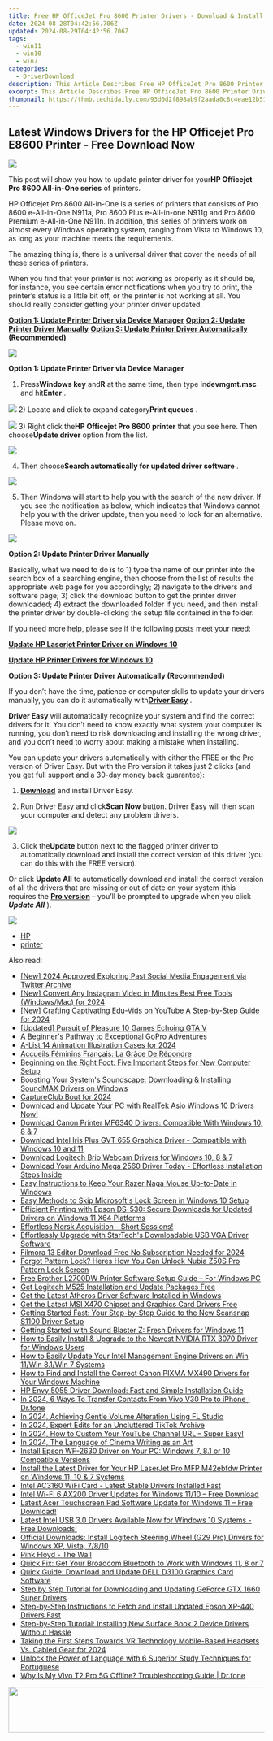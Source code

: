 ```yaml
---
title: Free HP OfficeJet Pro 8600 Printer Drivers - Download & Install on PC
date: 2024-08-28T04:42:56.706Z
updated: 2024-08-29T04:42:56.706Z
tags:
  - win11
  - win10
  - win7
categories:
  - DriverDownload
description: This Article Describes Free HP OfficeJet Pro 8600 Printer Drivers - Download & Install on PC
excerpt: This Article Describes Free HP OfficeJet Pro 8600 Printer Drivers - Download & Install on PC
thumbnail: https://thmb.techidaily.com/93d0d2f898ab9f2aada0c8c4eae12b5163704e3e0107a7a0c827d88713775503.png
---
```


## Latest Windows Drivers for the HP Officejet Pro E8600 Printer - Free Download Now

![](https://ssl-product-images.www8-hp.com/digmedialib/prodimg/lowres/c02926047.png)

 This post will show you how to update printer driver for your**HP Officejet Pro 8600 All-in-One series** of printers.

 HP Officejet Pro 8600 All-in-One is a series of printers that consists of Pro 8600 e-All-in-One N911a, Pro 8600 Plus e-All-in-one N911g and Pro 8600 Premium e-All-in-One N911n. In addition, this series of printers work on almost every Windows operating system, ranging from Vista to Windows 10, as long as your machine meets the requirements.

 The amazing thing is, there is a universal driver that cover the needs of all these series of printers.

 When you find that your printer is not working as properly as it should be, for instance, you see certain error notifications when you try to print, the printer’s status is a little bit off, or the printer is not working at all. You should really consider getting your printer driver updated.

[**Option 1: Update Printer Driver via Device Manager**](https://tools.techidaily.com/drivereasy/download/)
[**Option 2: Update Printer Driver Manually**](https://tools.techidaily.com/drivereasy/download/)
[**Option 3: Update Printer Driver Automatically (Recommended)**](https://www.drivereasy.com/knowledge/hp-officejet-pro-8600-printer-driver-download-for-windows/#3)

![](https://images.drivereasy.com/wp-content/uploads/2017/05/img_590809f687953.jpg)

 **Option 1: Update Printer Driver via Device Manager**

 1) Press**Windows key** and**R** at the same time, then type in**devmgmt.msc** and hit**Enter** .

![](https://images.drivereasy.com/wp-content/uploads/2017/05/img_5907fef252f36.png)
 2) Locate and click to expand category**Print queues** .

![](https://images.drivereasy.com/wp-content/uploads/2017/05/img_590802e3114a1.jpg)
 3) Right click the**HP Officejet Pro 8600 printer** that you see here. Then choose**Update driver** option from the list.

![](https://images.drivereasy.com/wp-content/uploads/2017/05/img_59080a9f4559f.png)

 4) Then choose**Search automatically for updated driver software** .

![](https://images.drivereasy.com/wp-content/uploads/2017/05/img_59080b75a70a9.jpg)

 5) Then Windows will start to help you with the search of the new driver. If you see the notification as below, which indicates that Windows cannot help you with the driver update, then you need to look for an alternative. Please move on.

![](https://images.drivereasy.com/wp-content/uploads/2017/05/img_59082342e5590.jpg)

 **Option 2: Update Printer Driver Manually**

 Basically, what we need to do is to 1) type the name of our printer into the search box of a searching engine, then choose from the list of results the appropriate web page for you accordingly; 2) navigate to the drivers and software page; 3) click the download button to get the printer driver downloaded; 4) extract the downloaded folder if you need, and then install the printer driver by double-clicking the setup file contained in the folder.

 If you need more help, please see if the following posts meet your need:

[**Update HP Laserjet Printer Driver on Windows 10**](https://tools.techidaily.com/drivereasy/download/)

[**Update HP Printer Drivers for Windows 10**](https://tools.techidaily.com/drivereasy/download/)

**Option 3: Update Printer Driver Automatically (Recommended)**

 If you don’t have the time, patience or computer skills to update your drivers manually, you can do it automatically with[**Driver Easy**](https://tools.techidaily.com/drivereasy/download/) .

**Driver Easy** will automatically recognize your system and find the correct drivers for it. You don’t need to know exactly what system your computer is running, you don’t need to risk downloading and installing the wrong driver, and you don’t need to worry about making a mistake when installing.

 You can update your drivers automatically with either the FREE or the Pro version of Driver Easy. But with the Pro version it takes just 2 clicks (and you get full support and a 30-day money back guarantee):

 1) **[Download](https://tools.techidaily.com/drivereasy/download/)**  and install Driver Easy.

 2) Run Driver Easy and click**Scan Now** button. Driver Easy will then scan your computer and detect any problem drivers.

![](https://images.drivereasy.com/wp-content/uploads/2017/05/img_59082b9478bec.png)

 3) Click the**Update** button next to the flagged printer driver to automatically download and install the correct version of this driver (you can do this with the FREE version).

 Or click **Update All** to automatically download and install the correct version of all the drivers that are missing or out of date on your system (this requires the **[Pro version](https://tools.techidaily.com/drivereasy/download/)**  – you’ll be prompted to upgrade when you click _**Update All**_ ).

![](https://images.drivereasy.com/wp-content/uploads/2017/05/img_59082b8eb2887.jpg)

* [HP](https://tools.techidaily.com/drivereasy/download/)
* [printer](https://tools.techidaily.com/drivereasy/download/)

<ins class="adsbygoogle"
     style="display:block"
     data-ad-format="autorelaxed"
     data-ad-client="ca-pub-7571918770474297"
     data-ad-slot="1223367746"></ins>



<ins class="adsbygoogle"
     style="display:block"
     data-ad-client="ca-pub-7571918770474297"
     data-ad-slot="8358498916"
     data-ad-format="auto"
     data-full-width-responsive="true"></ins>

<span class="atpl-alsoreadstyle">Also read:</span>
<div><ul>
<li><a href="https://twitter-videos.techidaily.com/new-2024-approved-exploring-past-social-media-engagement-via-twitter-archive/"><u>[New] 2024 Approved  Exploring Past Social Media Engagement via Twitter Archive</u></a></li>
<li><a href="https://instagram-video-recordings.techidaily.com/new-convert-any-instagram-video-in-minutes-best-free-tools-windowsmac-for-2024/"><u>[New] Convert Any Instagram Video in Minutes  Best Free Tools (Windows/Mac) for 2024</u></a></li>
<li><a href="https://facebook-video-share.techidaily.com/new-crafting-captivating-edu-vids-on-youtube-a-step-by-step-guide-for-2024/"><u>[New] Crafting Captivating Edu-Vids on YouTube  A Step-by-Step Guide for 2024</u></a></li>
<li><a href="https://video-screen-grab.techidaily.com/updated-pursuit-of-pleasure-10-games-echoing-gta-v/"><u>[Updated] Pursuit of Pleasure  10 Games Echoing GTA V</u></a></li>
<li><a href="https://extra-information.techidaily.com/a-beginners-pathway-to-exceptional-gopro-adventures/"><u>A Beginner's Pathway to Exceptional GoPro Adventures</u></a></li>
<li><a href="https://extra-resources.techidaily.com/a-list-14-animation-illustration-cases-for-2024/"><u>A-List 14 Animation Illustration Cases for 2024</u></a></li>
<li><a href="https://mondly-stories.techidaily.com/accueils-feminins-francais-la-grace-de-repondre/"><u>Accueils Féminins Français: La Grâce De Répondre</u></a></li>
<li><a href="https://tech-renaissance.techidaily.com/beginning-on-the-right-foot-five-important-steps-for-new-computer-setup/"><u>Beginning on the Right Foot: Five Important Steps for New Computer Setup</u></a></li>
<li><a href="https://win-amazing.techidaily.com/boosting-your-systems-soundscape-downloading-and-installing-soundmax-drivers-on-windows/"><u>Boosting Your System's Soundscape: Downloading & Installing SoundMAX Drivers on Windows</u></a></li>
<li><a href="https://screen-activity-recording.techidaily.com/captureclub-bout-for-2024/"><u>CaptureClub Bout for 2024</u></a></li>
<li><a href="https://win-amazing.techidaily.com/download-and-update-your-pc-with-realtek-asio-windows-10-drivers-now/"><u>Download and Update Your PC with RealTek Asio Windows 10 Drivers Now!</u></a></li>
<li><a href="https://win-amazing.techidaily.com/download-canon-printer-mf6340-drivers-compatible-with-windows-10-8-and-7/"><u>Download Canon Printer MF6340 Drivers: Compatible With Windows 10, 8 & 7</u></a></li>
<li><a href="https://win-amazing.techidaily.com/download-intel-iris-plus-gvt-655-graphics-driver-compatible-with-windows-10-and-11/"><u>Download Intel Iris Plus GVT 655 Graphics Driver - Compatible with Windows 10 and 11</u></a></li>
<li><a href="https://win-amazing.techidaily.com/download-logitech-brio-webcam-drivers-for-windows-10-8-and-7/"><u>Download Logitech Brio Webcam Drivers for Windows 10, 8 & 7</u></a></li>
<li><a href="https://win-amazing.techidaily.com/download-your-arduino-mega-2560-driver-today-effortless-installation-steps-inside/"><u>Download Your Arduino Mega 2560 Driver Today - Effortless Installation Steps Inside</u></a></li>
<li><a href="https://driver-download.techidaily.com/easy-instructions-to-keep-your-razer-naga-mouse-up-to-date-in-windows/"><u>Easy Instructions to Keep Your Razer Naga Mouse Up-to-Date in Windows</u></a></li>
<li><a href="https://tech-renaissance.techidaily.com/easy-methods-to-skip-microsofts-lock-screen-in-windows-10-setup/"><u>Easy Methods to Skip Microsoft's Lock Screen in Windows 10 Setup</u></a></li>
<li><a href="https://driver-download.techidaily.com/efficient-printing-with-epson-ds-530-secure-downloads-for-updated-drivers-on-windows-11-x64-platforms/"><u>Efficient Printing with Epson DS-530: Secure Downloads for Updated Drivers on Windows 11 X64 Platforms</u></a></li>
<li><a href="https://mondly-stories.techidaily.com/1719579122156-effortless-norsk-acquisition-short-sessions/"><u>Effortless Norsk Acquisition - Short Sessions!</u></a></li>
<li><a href="https://win-amazing.techidaily.com/effortlessly-upgrade-with-startechs-downloadable-usb-vga-driver-software/"><u>Effortlessly Upgrade with StarTech's Downloadable USB VGA Driver Software</u></a></li>
<li><a href="https://ai-vdieo-software.techidaily.com/filmora-13-editor-download-free-no-subscription-needed-for-2024/"><u>Filmora 13 Editor Download Free No Subscription Needed for 2024</u></a></li>
<li><a href="https://easy-unlock-android.techidaily.com/forgot-pattern-lock-heres-how-you-can-unlock-nubia-z50s-pro-pattern-lock-screen-by-drfone-android/"><u>Forgot Pattern Lock? Heres How You Can Unlock Nubia Z50S Pro Pattern Lock Screen</u></a></li>
<li><a href="https://win-amazing.techidaily.com/free-brother-l2700dw-printer-software-setup-guide-for-windows-pc/"><u>Free Brother L2700DW Printer Software Setup Guide – For Windows PC</u></a></li>
<li><a href="https://win-amazing.techidaily.com/get-logitech-m525-installation-and-update-packages-free/"><u>Get Logitech M525 Installation and Update Packages Free</u></a></li>
<li><a href="https://win-amazing.techidaily.com/get-the-latest-atheros-driver-software-installed-in-windows/"><u>Get the Latest Atheros Driver Software Installed in Windows</u></a></li>
<li><a href="https://win-amazing.techidaily.com/get-the-latest-msi-x470-chipset-and-graphics-card-drivers-free/"><u>Get the Latest MSI X470 Chipset and Graphics Card Drivers Free</u></a></li>
<li><a href="https://win-amazing.techidaily.com/getting-started-fast-your-step-by-step-guide-to-the-new-scansnap-s1100-driver-setup/"><u>Getting Started Fast: Your Step-by-Step Guide to the New Scansnap S1100 Driver Setup</u></a></li>
<li><a href="https://win-amazing.techidaily.com/getting-started-with-sound-blaster-z-fresh-drivers-for-windows-11/"><u>Getting Started with Sound Blaster Z: Fresh Drivers for Windows 11</u></a></li>
<li><a href="https://win-amazing.techidaily.com/how-to-easily-install-and-upgrade-to-the-newest-nvidia-rtx-3070-driver-for-windows-users/"><u>How to Easily Install & Upgrade to the Newest NVIDIA RTX 3070 Driver for Windows Users</u></a></li>
<li><a href="https://win-amazing.techidaily.com/how-to-easily-update-your-intel-management-engine-drivers-on-win-11win-81win-7-systems/"><u>How to Easily Update Your Intel Management Engine Drivers on Win 11/Win 8.1/Win 7 Systems</u></a></li>
<li><a href="https://win-amazing.techidaily.com/how-to-find-and-install-the-correct-canon-pixma-mx490-drivers-for-your-windows-machine/"><u>How to Find and Install the Correct Canon PIXMA MX490 Drivers for Your Windows Machine</u></a></li>
<li><a href="https://win-amazing.techidaily.com/hp-envy-5055-driver-download-fast-and-simple-installation-guide/"><u>HP Envy 5055 Driver Download: Fast and Simple Installation Guide</u></a></li>
<li><a href="https://android-transfer.techidaily.com/in-2024-6-ways-to-transfer-contacts-from-vivo-v30-pro-to-iphone-drfone-by-drfone-transfer-from-android-transfer-from-android/"><u>In 2024, 6 Ways To Transfer Contacts From Vivo V30 Pro to iPhone | Dr.fone</u></a></li>
<li><a href="https://fox-glue.techidaily.com/in-2024-achieving-gentle-volume-alteration-using-fl-studio/"><u>In 2024, Achieving Gentle Volume Alteration Using FL Studio</u></a></li>
<li><a href="https://some-techniques.techidaily.com/in-2024-expert-edits-for-an-uncluttered-tiktok-archive/"><u>In 2024, Expert Edits for an Uncluttered TikTok Archive</u></a></li>
<li><a href="https://facebook-video-footage.techidaily.com/in-2024-how-to-custom-your-youtube-channel-url-super-easy/"><u>In 2024, How to Custom Your YouTube Channel URL – Super Easy!</u></a></li>
<li><a href="https://fox-access.techidaily.com/in-2024-the-language-of-cinema-writing-as-an-art/"><u>In 2024, The Language of Cinema  Writing as an Art</u></a></li>
<li><a href="https://win-amazing.techidaily.com/install-epson-wf-2630-driver-on-your-pc-windows-7-81-or-10-compatible-versions/"><u>Install Epson WF-2630 Driver on Your PC: Windows 7, 8.1 or 10 Compatible Versions</u></a></li>
<li><a href="https://win-amazing.techidaily.com/install-the-latest-driver-for-your-hp-laserjet-pro-mfp-m42ebfdw-printer-on-windows-11-10-and-7-systems/"><u>Install the Latest Driver for Your HP LaserJet Pro MFP M42ebfdw Printer on Windows 11, 10 & 7 Systems</u></a></li>
<li><a href="https://win-amazing.techidaily.com/1722977599551-intel-ac3160-wifi-card-latest-stable-drivers-installed-fast/"><u>Intel AC3160 WiFi Card - Latest Stable Drivers Installed Fast</u></a></li>
<li><a href="https://win-amazing.techidaily.com/1722970598812-intel-wi-fi-6-ax200-driver-updates-for-windows-1110-free-download/"><u>Intel Wi-Fi 6 AX200 Driver Updates for Windows 11/10 – Free Download</u></a></li>
<li><a href="https://win-amazing.techidaily.com/latest-acer-touchscreen-pad-software-update-for-windows-11-free-download/"><u>Latest Acer Touchscreen Pad Software Update for Windows 11 – Free Download!</u></a></li>
<li><a href="https://win-amazing.techidaily.com/latest-intel-usb-30-drivers-available-now-for-windows-10-systems-free-downloads/"><u>Latest Intel USB 3.0 Drivers Available Now for Windows 10 Systems - Free Downloads!</u></a></li>
<li><a href="https://win-amazing.techidaily.com/official-downloads-install-logitech-steering-wheel-g29-pro-drivers-for-windows-xp-vista-7810/"><u>Official Downloads: Install Logitech Steering Wheel (G29 Pro) Drivers for Windows XP, Vista, 7/8/10</u></a></li>
<li><a href="https://win-amazing.techidaily.com/pink-floyd-the-wall/"><u>Pink Floyd - The Wall</u></a></li>
<li><a href="https://win-amazing.techidaily.com/quick-fix-get-your-broadcom-bluetooth-to-work-with-windows-11-8-or-7/"><u>Quick Fix: Get Your Broadcom Bluetooth to Work with Windows 11, 8 or 7</u></a></li>
<li><a href="https://win-amazing.techidaily.com/quick-guide-download-and-update-dell-d3100-graphics-card-software/"><u>Quick Guide: Download and Update DELL D3100 Graphics Card Software</u></a></li>
<li><a href="https://win-amazing.techidaily.com/step-by-step-tutorial-for-downloading-and-updating-geforce-gtx-1660-super-drivers/"><u>Step by Step Tutorial for Downloading and Updating GeForce GTX 1660 Super Drivers</u></a></li>
<li><a href="https://win-amazing.techidaily.com/step-by-step-instructions-to-fetch-and-install-updated-epson-xp-440-drivers-fast/"><u>Step-by-Step Instructions to Fetch and Install Updated Epson XP-440 Drivers Fast</u></a></li>
<li><a href="https://win-amazing.techidaily.com/step-by-step-tutorial-installing-new-surface-book-2-device-drivers-without-hassle/"><u>Step-by-Step Tutorial: Installing New Surface Book 2 Device Drivers Without Hassle</u></a></li>
<li><a href="https://fox-friendly.techidaily.com/taking-the-first-steps-towards-vr-technology-mobile-based-headsets-vs-cabled-gear-for-2024/"><u>Taking the First Steps Towards VR Technology  Mobile-Based Headsets Vs. Cabled Gear for 2024</u></a></li>
<li><a href="https://mondly-stories.techidaily.com/unlock-the-power-of-language-with-6-superior-study-techniques-for-portuguese/"><u>Unlock the Power of Language with 6 Superior Study Techniques for Portuguese</u></a></li>
<li><a href="https://howto.techidaily.com/why-is-my-vivo-t2-pro-5g-offline-troubleshooting-guide-drfone-by-drfone-fix-android-problems-fix-android-problems/"><u>Why Is My Vivo T2 Pro 5G Offline? Troubleshooting Guide | Dr.fone</u></a></li>
</ul></div>

<!-- affiliate ads begin -->
<a href="https://mindmanager.sjv.io/c/5597632/1787667/20231" target="_top" id="1787667"><img src="//a.impactradius-go.com/display-ad/20231-1787667" border="0" alt="" width="728" height="90"/></a><img height="0" width="0" src="https://imp.pxf.io/i/5597632/1787667/20231" style="position:absolute;visibility:hidden;" border="0" />
<!-- affiliate ads end -->